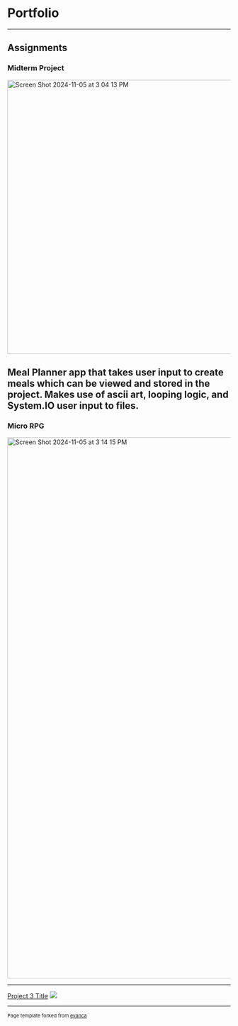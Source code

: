 # Portfolio

---

## Assignments

### Midterm Project

<img width="618" alt="Screen Shot 2024-11-05 at 3 04 13 PM" src="https://github.com/user-attachments/assets/0914d66c-da20-4f5e-9f00-2c9e5a0d80ea"
/>

Meal Planner app that takes user input to create meals which can be viewed and stored in the project. Makes use of ascii art, looping logic, and System.IO user input to files.
---
### Micro RPG
<img width="1220" alt="Screen Shot 2024-11-05 at 3 14 15 PM" src="https://github.com/user-attachments/assets/d0cfbb97-a64c-4c46-a5aa-359f083584bd">


---
[Project 3 Title](http://example.com/)
<img src="images/dummy_thumbnail.jpg?raw=true"/>

---


<p style="font-size:11px">Page template forked from <a href="https://github.com/evanca/quick-portfolio">evanca</a></p>
<!-- Remove above link if you don't want to attibute -->

